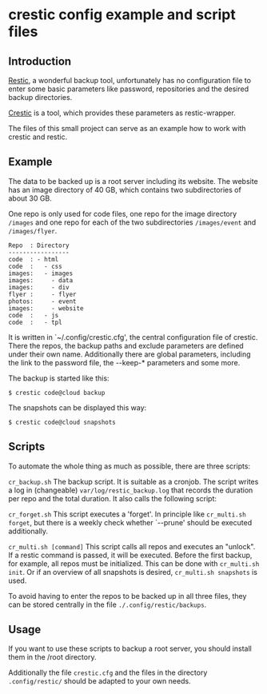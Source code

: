 # crestic config example and script files

## Introduction

[Restic](https://github.com/restic/restic), a wonderful backup tool, unfortunately has no configuration file to enter some basic parameters like password, repositories and the desired backup directories.

[Crestic](https://github.com/nils-werner/crestic) is a tool, which provides these parameters as restic-wrapper.

The files of this small project can serve as an example how to work with crestic and restic.

## Example 

The data to be backed up is a root server including its website. The website has an image directory of 40 GB, which contains two subdirectories of about 30 GB. 

One repo is only used for code files, one repo for the image directory `/images` and one repo for each of the two subdirectories `/images/event` and `/images/flyer`.

```
Repo  : Directory
-----------------
code  : - html
code  :   - css
images:   - images
images:     - data
images:     - div
flyer :     - flyer
photos:     - event
images:     - website
code  :   - js
code  :   - tpl
```

It is written in `~/.config/crestic.cfg', the central configuration file of crestic. There the repos, the backup paths and exclude parameters are defined under their own name. Additionally there are global parameters, including the link to the password file, the --keep-* parameters and some more.

The backup is started like this:

`$ crestic code@cloud backup`

The snapshots can be displayed this way:

`$ crestic code@cloud snapshots`

## Scripts

To automate the whole thing as much as possible, there are three scripts:

 `cr_backup.sh`
  The backup script. It is suitable as a cronjob. The script writes a log in (changeable) `var/log/restic_backup.log` that records the duration per repo and the total duration. It also calls the following script:

 `cr_forget.sh`
This script executes a 'forget'. In principle like `cr_multi.sh forget`, but there is a weekly check whether `--prune' should be executed additionally.

`cr_multi.sh [command]`
 This script calls all repos and executes an "unlock". If a restic command is passed, it will be executed.
 Before the first backup, for example, all repos must be initialized. This can be done with `cr_multi.sh init`. Or if an overview of all snapshots is desired, `cr_multi.sh snapshots` is used.
 
To avoid having to enter the repos to be backed up in all three files, they can be stored centrally in the file
`./.config/restic/backups`. 


## Usage

If you want to use these scripts to backup a root server, you should install them in the /root directory.

Additionally the file `crestic.cfg` and the files in the directory `.config/restic/` should be adapted to your own needs.
